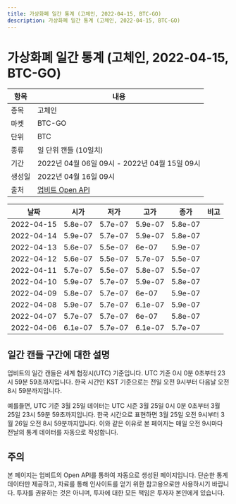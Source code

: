 ```yaml
---
title: 가상화폐 일간 통계 (고체인, 2022-04-15, BTC-GO)
description: 가상화폐 일간 통계 (고체인, 2022-04-15, BTC-GO)
---
```



가상화폐 일간 통계 (고체인, 2022-04-15, BTC-GO)
===

|항목|내용|
|--|--|
|종목|고체인|
|마켓|BTC-GO|
|단위|BTC|
|종류|일 단위 캔들 (10일치)|
|기간|2022년 04월 06일 09시 - 2022년 04월 15일 09시|
|생성일|2022년 04월 16일 09시|
|출처|[업비트 Open API](https://docs.upbit.com)|


|날짜|시가|저가|고가|종가|비고|
|--|--|--|--|--|--|
|2022-04-15|5.8e-07|5.7e-07|5.9e-07|5.8e-07|    |
|2022-04-14|5.9e-07|5.7e-07|5.9e-07|5.8e-07|    |
|2022-04-13|5.6e-07|5.5e-07|6e-07|5.9e-07|    |
|2022-04-12|5.6e-07|5.5e-07|5.7e-07|5.5e-07|    |
|2022-04-11|5.7e-07|5.5e-07|5.8e-07|5.5e-07|    |
|2022-04-10|5.9e-07|5.7e-07|5.9e-07|5.8e-07|    |
|2022-04-09|5.8e-07|5.7e-07|6e-07|5.9e-07|    |
|2022-04-08|5.9e-07|5.7e-07|6.1e-07|5.9e-07|    |
|2022-04-07|5.7e-07|5.7e-07|6e-07|5.8e-07|    |
|2022-04-06|6.1e-07|5.7e-07|6.1e-07|5.7e-07|    |


일간 캔들 구간에 대한 설명
---


업비트의 일간 캔들은 세계 협정시(UTC) 기준입니다. 
UTC 기준 0시 0분 0초부터 23시 59분 59초까지입니다. 
한국 시간인 KST 기준으로는 전일 오전 9시부터 다음날 오전 8시 59분까지입니다. 


예를들면, UTC 기준 3월 25일 데이터는 UTC 시준 3월 25일 0시 0분 0초부터 3월 25일 23시 59분 59초까지입니다. 
한국 시간으로 표현하면 3월 25일 오전 9시부터 3월 26일 오전 8시 59분까지입니다. 
이와 같은 이유로 본 페이지는 매일 오전 9시마다 전날의 통계 데이터를 자동으로 작성합니다. 


주의
---


본 페이지는 업비트의 Open API를 통하여 자동으로 생성된 페이지입니다. 
단순한 통계 데이터만 제공하고, 자료를 통해 인사이트를 얻기 위한 참고용으로만 사용하시기 바랍니다. 
투자를 권유하는 것은 아니며, 투자에 대한 모든 책임은 투자자 본인에게 있습니다. 
